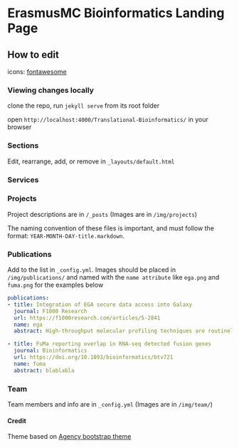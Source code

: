 # ErasmusMC Bioinformatics Landing Page

## How to edit

icons: [fontawesome](http://fontawesome.io/icons/)

### Viewing changes locally

clone the repo, run `jekyll serve` from its root folder

open `http://localhost:4000/Translational-Bioinformatics/` in your browser

### Sections

Edit, rearrange, add, or remove in `_layouts/default.html`

### Services

### Projects

Project descriptions are in `/_posts` (Images are in `/img/projects`)

The naming convention of these files is important, and must follow the format: `YEAR-MONTH-DAY-title.markdown`.

### Publications

Add to the list in `_config.yml`. Images should be placed in `/img/publications/` and named with the `name attribute` like `ega.png` and `fuma.png` for the examples below

```yaml
publications:
- title: Integration of EGA secure data access into Galaxy
  journal: F1000 Research
  url: https://f1000research.com/articles/5-2841
  name: ega
  abstract: High-throughput molecular profiling techniques are routinely generating vast amounts of data for translational medicine studies. Secure access controlled systems are needed to manage, store, transfer and distribute these data due to its personally identifiable nature. The European Genome-phenome Archive (EGA) was created to facilitate access and management to long-term archival of bio-molecular data.

- title: FuMa reporting overlap in RNA-seq detected fusion genes
  journal: Bioinformatics
  url: https://doi.org/10.1093/bioinformatics/btv721
  name: fuma
  abstract: blablabla
```

### Team

Team members and info are in `_config.yml` (Images are in `/img/team/`)

#### Credit
Theme based on [Agency bootstrap theme ](https://startbootstrap.com/template-overviews/agency/)
